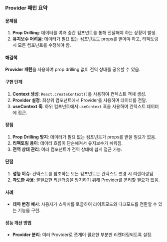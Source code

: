 ### Provider 패턴 요약

#### 문제점

1. **Prop Drilling**: 데이터를 여러 중간 컴포넌트를 통해 전달해야 하는 상황이 발생.
2. **유지보수 어려움**: 데이터가 필요 없는 컴포넌트도 props를 받아야 하고, 리팩토링 시 모든 컴포넌트를 수정해야 함.

#### 해결책

**Provider 패턴**을 사용하여 prop drilling 없이 전역 상태를 공유할 수 있음.

#### 구현 단계

1. **Context 생성**: `React.createContext()`를 사용하여 컨텍스트 객체 생성.
2. **Provider 설정**: 최상위 컴포넌트에서 Provider를 사용하여 데이터를 전달.
3. **useContext 훅**: 하위 컴포넌트에서 `useContext` 훅을 사용하여 컨텍스트 데이터에 접근.

#### 장점

1. **Prop Drilling 방지**: 데이터가 필요 없는 컴포넌트가 props를 받을 필요가 없음.
2. **리팩토링 용이**: 데이터 흐름이 단순해져서 유지보수가 쉬워짐.
3. **전역 상태 관리**: 여러 컴포넌트가 전역 상태에 쉽게 접근 가능.

#### 단점

1. **성능 이슈**: 컨텍스트를 참조하는 모든 컴포넌트는 컨텍스트 변경 시 리렌더링됨.
2. **과도한 사용**: 불필요한 리렌더링을 방지하기 위해 Provider를 분리할 필요가 있음.

#### 사례

- **테마 변경 예시**: 사용자가 스위치를 토글하여 라이트모드와 다크모드를 전환할 수 있는 기능을 구현.

#### 성능 개선 방법

- **Provider 분리**: 여러 Provider로 쪼개어 필요한 부분만 리렌더링되도록 설정.
